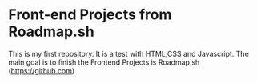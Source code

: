 # Front-end Projects from Roadmap.sh
This is my first repository. It is a test with HTML,CSS and Javascript. The main goal is to finish the Frontend Projects is Roadmap.sh (https://github.com)

